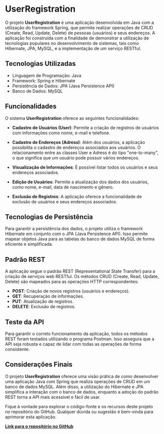 # UserRegistration

O projeto **UserRegistration** é uma aplicação desenvolvida em Java com a utilização do framework Spring, que permite realizar operações de CRUD (Create, Read, Update, Delete) de pessoas (usuários) e seus endereços. A aplicação foi construída com a finalidade de demonstrar a utilização de tecnologias populares no desenvolvimento de sistemas, tais como Hibernate, JPA, MySQL, e a implementação de um serviço RESTful.

## Tecnologias Utilizadas

- Linguagem de Programação: Java
- Framework: Spring e Hibernate
- Persistência de Dados: JPA (Java Persistence API)
- Banco de Dados: MySQL

## Funcionalidades

O sistema **UserRegistration** oferece as seguintes funcionalidades:

- **Cadastro de Usuários (User)**: Permite a criação de registros de usuários com informações como nome, e-mail e telefone.

- **Cadastro de Endereços (Adress)**: Além dos usuários, a aplicação possibilita o cadastro de endereços associados aos usuários. O relacionamento entre as classes User e Adress é do tipo "one-to-many", o que significa que um usuário pode possuir vários endereços.

- **Visualização de Informações**: É possível listar todos os usuários e seus endereços associados.

- **Edição de Usuários**: Permite a atualização dos dados dos usuários, como nome, e-mail, data de nascimento e gênero.

- **Exclusão de Registros**: A aplicação oferece a funcionalidade de exclusão de usuários e seus endereços associados.

## Tecnologias de Persistência

Para garantir a persistência dos dados, o projeto utiliza o framework Hibernate em conjunto com o JPA (Java Persistence API). Isso permite mapear objetos Java para as tabelas do banco de dados MySQL de forma eficiente e simplificada.

## Padrão REST

A aplicação segue o padrão REST (Representational State Transfer) para a criação de serviços web RESTful. Os métodos CRUD (Create, Read, Update, Delete) são mapeados para as operações HTTP correspondentes:

- **POST**: Criação de novos registros (usuários e endereços).
- **GET**: Recuperação de informações.
- **PUT**: Atualização de registros.
- **DELETE**: Exclusão de registros.

## Teste da API

Para garantir o correto funcionamento da aplicação, todos os métodos REST foram testados utilizando o programa Postman. Isso assegura que a API seja robusta e capaz de lidar com todas as operações de forma consistente.

## Considerações Finais

O projeto **UserRegistration** oferece uma visão prática de como desenvolver uma aplicação Java com Spring que realiza operações de CRUD em um banco de dados MySQL. Além disso, a utilização do Hibernate e JPA simplifica a interação com o banco de dados, enquanto a adoção do padrão REST torna a API mais acessível e fácil de usar.

Fique à vontade para explorar o código-fonte e os recursos deste projeto no repositório do GitHub. Qualquer dúvida ou sugestão é bem-vinda para aprimorar esta aplicação.

**[Link para o repositório no GitHub]([https://github.com/seu-usuario/UserRegistration](https://github.com/nbeverton/UserRegistration)https://github.com/nbeverton/UserRegistration)**

